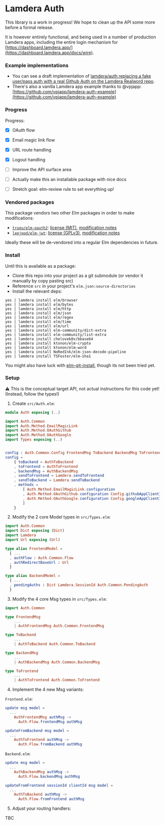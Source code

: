 # Lamdera Auth

This library is a work in progress! We hope to clean up the API some more before a formal release.

It is however entirely functional, and being used in a number of production Lamdera apps, including the entire login mechanism for [https://dashboard.lamdera.app/](https://dashboard.lamdera.app/docs/wire).

### Example implementations

- You can see a draft implementation of [lamdera/auth replacing a fake user/pass auth with a real Github Auth on the Lamdera Realword repo](https://github.com/supermario/lamdera-realworld/compare/lamdera-explore-auth-draft).
- There's also a vanilla Lamdera app example thanks to @vpjapp: [https://github.com/vpjapp/lamdera-auth-example](https://github.com/vpjapp/lamdera-auth-example)

### Progress

Progress:

- [x] OAuth flow
- [x] Email magic link flow
- [x] URL route handling
- [x] Logout handling
- [ ] Improve the API surface area
- [ ] Actually make this an installable package with nice docs
- [ ] Stretch goal: elm-review rule to set everything up!


### Vendored packages

This package vendors two other Elm packages in order to make modifications:

- [`truqu/elm-oauth2`](https://github.com/truqu/elm-oauth2): [license (MIT)](src/JWT/LICENSE), [modification notes](src/JWT/readme.md)
- [`leojpod/elm-jwt`](https://github.com/leojpod/elm-jwt): [license (GPLv3)](src/OAuth/LICENSE), [modification notes](src/OAuth/readme.md)

Ideally these will be de-vendored into a regular Elm dependencies in future.



### Install

Until this is available as a package:

- Clone this repo into your project as a git submodule (or vendor it manually by copy pasting src)
- Reference `src` in your project's `elm.json:source-directories`
- Install the relevant deps:
```
yes | lamdera install elm/browser
yes | lamdera install elm/bytes
yes | lamdera install elm/http
yes | lamdera install elm/json
yes | lamdera install elm/regex
yes | lamdera install elm/time
yes | lamdera install elm/url
yes | lamdera install elm-community/dict-extra
yes | lamdera install elm-community/list-extra
yes | lamdera install chelovek0v/bbase64
yes | lamdera install ktonon/elm-crypto
yes | lamdera install ktonon/elm-word
yes | lamdera install NoRedInk/elm-json-decode-pipeline
yes | lamdera install TSFoster/elm-sha1
```

You might also have luck with [elm-git-install](https://github.com/robinheghan/elm-git-install), though its not been tried yet.


### Setup

:warning: This is the conceptual target API, not actual instructions for this code yet! (Instead, follow the types!)


1. Create `src/Auth.elm`:

```elm
module Auth exposing (..)

import Auth.Common
import Auth.Method.EmailMagicLink
import Auth.Method.OAuthGithub
import Auth.Method.OAuthGoogle
import Types exposing (..)


config : Auth.Common.Config FrontendMsg ToBackend BackendMsg ToFrontend FrontendModel BackendModel
config =
    { toBackend = AuthToBackend
    , toFrontend = AuthToFrontend
    , backendMsg = AuthBackendMsg
    , sendToFrontend = Lamdera.sendToFrontend
    , sendToBackend = Lamdera.sendToBackend
    , methods =
        [ Auth.Method.EmailMagicLink.configuration
        , Auth.Method.OAuthGithub.configuration Config.githubAppClientId Config.githubAppClientSecret
        , Auth.Method.OAuthGoogle.configuration Config.googleAppClientId Config.googleAppClientSecret
        ]
    }
```

2. Modify the 2 core Model types in `src/Types.elm`:


```elm
import Auth.Common
import Dict exposing (Dict)
import Lamdera
import Url exposing (Url)

type alias FrontendModel =
  { ...
  , authFlow : Auth.Common.Flow
  , authRedirectBaseUrl : Url
  }

type alias BackendModel =
  { ...
  , pendingAuths : Dict Lamdera.SessionId Auth.Common.PendingAuth
  }
```

3. Modify the 4 core Msg types in `src/Types.elm`:

```elm
import Auth.Common

type FrontendMsg
    ...
    | AuthFrontendMsg Auth.Common.FrontendMsg

type ToBackend
    ...
    | AuthToBackend Auth.Common.ToBackend

type BackendMsg
    ...
    | AuthBackendMsg Auth.Common.BackendMsg

type ToFrontend
    ...
    | AuthToFrontend Auth.Common.ToFrontend
```

4. Implement the 4 new Msg variants:

`Frontend.elm`:

```elm
update msg model =
  ...
    AuthFrontendMsg authMsg ->
      Auth.Flow.frontendMsg authMsg

updateFromBackend msg model =
  ...
    AuthToFrontend authMsg ->
      Auth.Flow.fromBackend authMsg
```

`Backend.elm`:

```elm
update msg model =
  ...
    AuthBackendMsg authMsg ->
      Auth.Flow.backendMsg authMsg

updateFromFrontend sessionId clientId msg model =
  ...
    AuthToBackend authMsg ->
      Auth.Flow.fromFrontend authMsg
```

5. Adjust your routing handlers:

TBC
